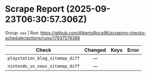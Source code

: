 # Scrape Report (2025-09-23T06:30:57.306Z)

Group: `seo`  |  Run: https://github.com/AlbertoRoca96/scraping-checks-scheduler/actions/runs/17937578388

| Check | Changed | Keys | Error |
|---|:---:|:--|:--|
| `playstation_blog_sitemap_diff` | — |  |  |
| `nintendo_us_news_sitemap_diff` | — |  |  |
